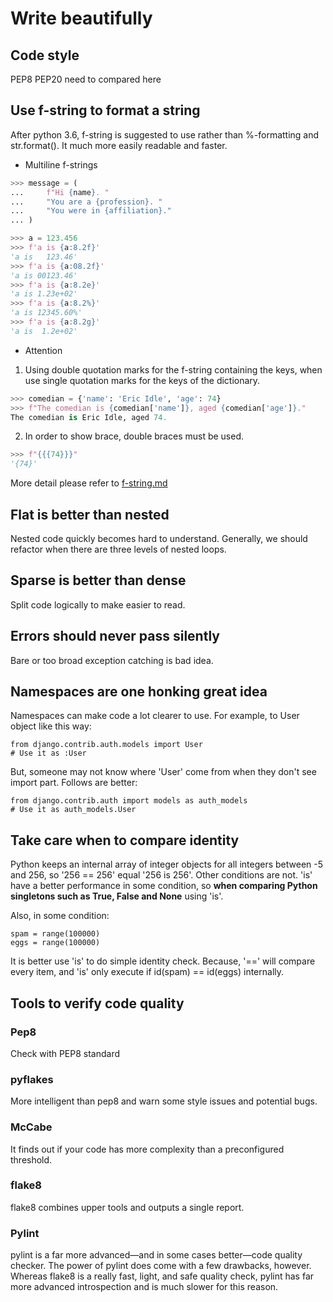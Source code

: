 # Write beautifully

## Code style
PEP8 PEP20  need to compared here

## Use f-string to format a string
After python 3.6, f-string is suggested to use rather than %-formatting and str.format(). It much more easily readable and faster.
* Multiline f-strings
```python
>>> message = (
...     f"Hi {name}. "
...     "You are a {profession}. "
...     "You were in {affiliation}."
... )

>>> a = 123.456
>>> f'a is {a:8.2f}'
'a is   123.46'
>>> f'a is {a:08.2f}'
'a is 00123.46'
>>> f'a is {a:8.2e}'
'a is 1.23e+02'
>>> f'a is {a:8.2%}'
'a is 12345.60%'
>>> f'a is {a:8.2g}'
'a is  1.2e+02'
```

* Attention

1. Using double quotation marks for the f-string containing the keys, when use single quotation marks for the keys of the dictionary.
```python
>>> comedian = {'name': 'Eric Idle', 'age': 74}
>>> f"The comedian is {comedian['name']}, aged {comedian['age']}."
The comedian is Eric Idle, aged 74.
```

2. In order to show brace, double braces must be used.
```python
>>> f"{{{74}}}"
'{74}'
```

More detail please refer to [f-string.md](./details/f-string.md)

## Flat is better than nested
Nested code quickly becomes hard to understand. Generally, we should refactor when there are three levels of nested loops.

## Sparse is better than dense
Split code logically to make easier to read.

## Errors should never pass silently
Bare or too broad exception catching is bad idea.

## Namespaces are one honking great idea
Namespaces can make code a lot clearer to use. For example, to User object like this way:

    from django.contrib.auth.models import User
    # Use it as :User

But, someone may not know where 'User' come from when they don't see import part. Follows are better:

    from django.contrib.auth import models as auth_models
    # Use it as auth_models.User

## Take care when to compare identity
Python keeps an internal array of integer objects for all integers between -5 and 256, so '256 == 256' equal '256 is 256'. Other conditions are not. 'is' have a better performance in some condition, so **when comparing Python singletons such as True, False and None** using 'is'.

Also, in some condition:

    spam = range(100000)
    eggs = range(100000)

It is better use 'is' to do simple identity check. Because, '==' will compare every item, and 'is' only execute if id(spam) == id(eggs) internally.

## Tools to verify code quality
### Pep8
Check with PEP8 standard
### pyflakes
More intelligent than pep8 and warn some style issues and potential bugs.
### McCabe
It finds out if your code has more complexity than a preconfigured threshold.
### flake8
flake8 combines upper tools and outputs a single report.
### Pylint
pylint is a far more advanced—and in some cases better—code quality checker. The 
power of pylint does come with a few drawbacks, however. Whereas flake8 is a 
really fast, light, and safe quality check, pylint has far more advanced introspection and is much slower for this reason.